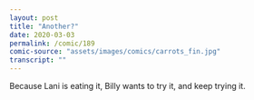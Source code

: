 ```yaml
---
layout: post
title: "Another?"
date: 2020-03-03
permalink: /comic/189
comic-source: "assets/images/comics/carrots_fin.jpg"
transcript: ""
---
```


Because Lani is eating it, Billy wants to try it, and keep trying it. 
